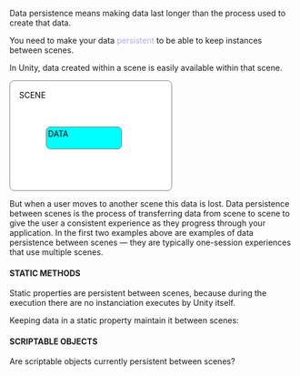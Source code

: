 
Data persistence means making data last longer than the process used to create that data. 

You need to make your data <span style="color:#ababf5;">persistent</span> to be able to keep instances between scenes. 

In Unity, data created within a scene is easily available within that scene. 

<div style="background-color:white;
	 border-radius: 0.5rem; color: black; padding: 1rem; 
	  border: 1px solid grey; width: 50%; height: 10rem;display: inline-flex;">SCENE <div style="background-color:cyan;
	 border-radius: 0.5rem; padding: 0.2rem; 
	  border: 1px solid grey; width: 50%;  height: 2rem; margin-top: 4rem; ">DATA</div></div>


But when a user moves to another scene this data is lost. Data persistence between scenes is the process of transferring data from scene to scene to give the user a consistent experience as they progress through your application. In the first two examples above are examples of data persistence between scenes — they are typically one-session experiences that use multiple scenes.


#### STATIC METHODS

Static properties are persistent between scenes, because during the execution there are no instanciation executes by Unity itself. 

Keeping data in a static property maintain it between scenes: 

#### SCRIPTABLE OBJECTS 

Are scriptable objects currently persistent between scenes? 
